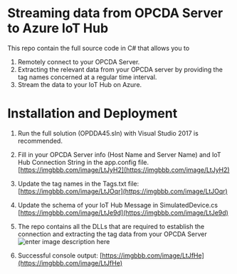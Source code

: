 # Streaming data from OPCDA Server to Azure IoT Hub

This repo contain the full source code in C# that allows you to 
1. Remotely connect to your OPCDA Server.
3. Extracting the relevant data from your OPCDA server by providing the tag names concerned at a regular time interval.
4. Stream the data to your IoT Hub on Azure.


# Installation and Deployment

1. Run the full solution (OPDDA45.sln) with Visual Studio 2017 is recommended. 

2. Fill in your OPCDA Server info (Host Name and Server Name) and IoT Hub Connection String in the app.config file.
    [https://imgbbb.com/image/LtJyH2](https://imgbbb.com/image/LtJyH2)

3. Update the tag names in the Tags.txt file:
    [https://imgbbb.com/image/LtJOqr](https://imgbbb.com/image/LtJOqr)

4. Update the schema of your IoT Hub Message in SimulatedDevice.cs
    [https://imgbbb.com/image/LtJe9d](https://imgbbb.com/image/LtJe9d)

5. The repo contains all the DLLs that are required to establish the connection and extracting the tag data from your OPCDA Server
![enter image description here](https://imgbbb.com/image/LtJPlD)

6. Successful console output:
    [https://imgbbb.com/image/LtJfHe](https://imgbbb.com/image/LtJfHe)
